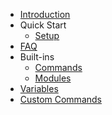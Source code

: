 * [Introduction](/)
* Quick Start
  * [Setup](/setup.md)
* [FAQ](/faq.md)
* Built-ins
  * [Commands](/builtins/commands.md)
  * [Modules](/builtins/modules.md)
* [Variables](/variables.md)
* [Custom Commands](/custom-commands.md)